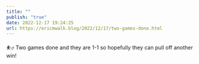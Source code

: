 ```yaml
---
title: ""
publish: "true"
date: 2022-12-17 19:24:25
url: https://ericmwalk.blog/2022/12/17/two-games-done.html
---
```

<p>⛹️‍♂️ Two games done and they are 1-1 so hopefully they can pull off another win!</p>